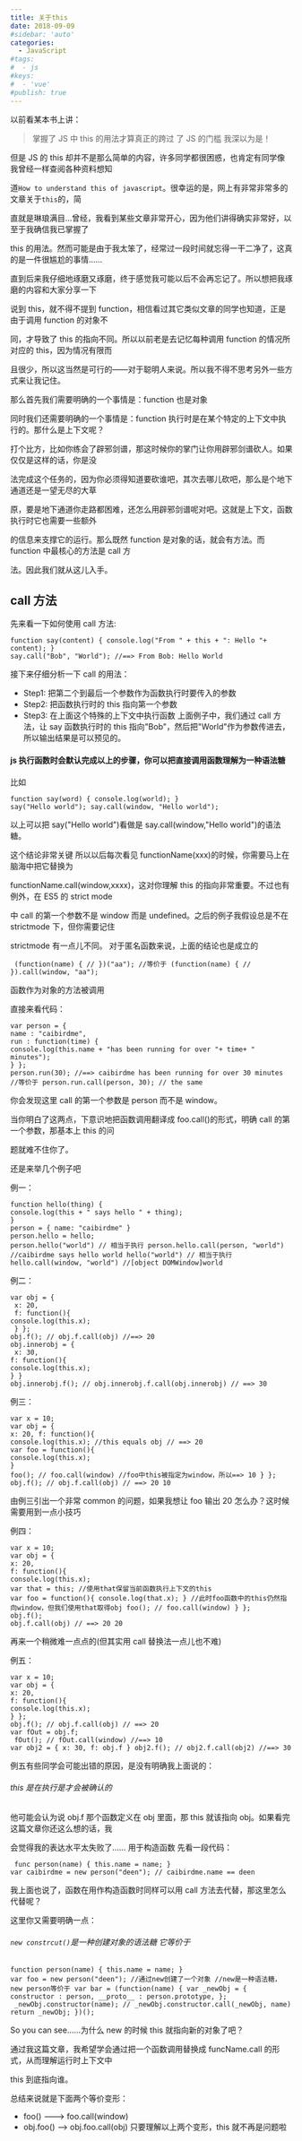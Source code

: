 ```yaml
---
title: 关于this
date: 2018-09-09
#sidebar: 'auto'
categories:
  - JavaScript
#tags:
#  - js
#keys:
#  - 'vue'
#publish: true
---
```


以前看某本书上讲：

> 掌握了 JS 中 this 的用法才算真正的跨过 了 JS 的门槛 我深以为是！

但是 JS 的 this 却并不是那么简单的内容，许多同学都很困惑，也肯定有同学像我曾经一样查阅各种资料想知

道`How to understand this of javascript`。很幸运的是，网上有非常非常多的文章关于`this`的，简

直就是琳琅满目…曾经，我看到某些文章非常开心，因为他们讲得确实非常好，以至于我确信我已掌握了

this 的用法。然而可能是由于我太笨了，经常过一段时间就忘得一干二净了，这真的是一件很尴尬的事情……

直到后来我仔细地琢磨又琢磨，终于感觉我可能以后不会再忘记了。所以想把我琢磨的内容和大家分享一下

说到 this，就不得不提到 function，相信看过其它类似文章的同学也知道，正是由于调用 function 的对象不

同，才导致了 this 的指向不同。所以以前老是去记忆每种调用 function 的情况所对应的 this，因为情况有限而

且很少，所以这当然是可行的——对于聪明人来说。所以我不得不思考另外一些方式来让我记住。

那么首先我们需要明确的一个事情是：function 也是对象

同时我们还需要明确的一个事情是：function 执行时是在某个特定的上下文中执行的。那什么是上下文呢？

打个比方，比如你练会了辟邪剑谱，那这时候你的掌门让你用辟邪剑谱砍人。如果仅仅是这样的话，你是没

法完成这个任务的，因为你必须得知道要砍谁吧，其次去哪儿砍吧，那么是个地下通道还是一望无尽的大草

原，要是地下通道你走路都困难，还怎么用辟邪剑谱呢对吧。这就是上下文，函数执行时它也需要一些额外

的信息来支撑它的运行。那么既然 function 是对象的话，就会有方法。而 function 中最核心的方法是 call 方

法。因此我们就从这儿入手。

## call 方法

先来看一下如何使用 call 方法:

```
function say(content) { console.log("From " + this + ": Hello "+ content); }
say.call("Bob", "World"); //==> From Bob: Hello World
```

接下来仔细分析一下 call 的用法：

- Step1: 把第二个到最后一个参数作为函数执行时要传入的参数
- Step2: 把函数执行时的 this 指向第一个参数
- Step3: 在上面这个特殊的上下文中执行函数
  上面例子中，我们通过 call 方法，让 say 函数执行时的 this 指向"Bob"，然后把"World"作为参数传进去，所以输出结果是可以预见的。

#### js 执行函数时会默认完成以上的步骤，你可以把直接调用函数理解为一种语法糖

比如

```
function say(word) { console.log(world); }
say("Hello world"); say.call(window, "Hello world");
```

以上可以把 say("Hello world")看做是 say.call(window,"Hello world")的语法糖。

这个结论非常关键 所以以后每次看见 functionName(xxx)的时候，你需要马上在脑海中把它替换为

functionName.call(window,xxxx)，这对你理解 this 的指向非常重要。不过也有例外，在 ES5 的 strict mode

中 call 的第一个参数不是 window 而是 undefined。之后的例子我假设总是不在 strictmode 下，但你需要记住

strictmode 有一点儿不同。 对于匿名函数来说，上面的结论也是成立的

```
 (function(name) { // })("aa"); //等价于 (function(name) { // }).call(window, "aa");
```

函数作为对象的方法被调用

直接来看代码：

```
var person = {
name : "caibirdme",
run : function(time) {
console.log(this.name + "has been running for over "+ time+ " minutes");
} };
person.run(30); //==> caibirdme has been running for over 30 minutes //等价于 person.run.call(person, 30); // the same
```

你会发现这里 call 的第一个参数是 person 而不是 window。

当你明白了这两点，下意识地把函数调用翻译成 foo.call()的形式，明确 call 的第一个参数，那基本上 this 的问

题就难不住你了。

还是来举几个例子吧

例一：

```
function hello(thing) {
console.log(this + " says hello " + thing);
}
person = { name: "caibirdme" }
person.hello = hello;
person.hello("world") // 相当于执行 person.hello.call(person, "world") //caibirdme says hello world hello("world") // 相当于执行 hello.call(window, "world") //[object DOMWindow]world
```

例二：

```
var obj = {
 x: 20,
 f: function(){
console.log(this.x);
 } };
obj.f(); // obj.f.call(obj) //==> 20
obj.innerobj = {
 x: 30,
f: function(){
console.log(this.x);
} }
obj.innerobj.f(); // obj.innerobj.f.call(obj.innerobj) // ==> 30
```

例三：

```
var x = 10;
var obj = {
x: 20, f: function(){
console.log(this.x); //this equals obj // ==> 20
var foo = function(){
console.log(this.x);
}
foo(); // foo.call(window) //foo中this被指定为window，所以==> 10 } }; obj.f(); // obj.f.call(obj) // ==> 20 10
```

由例三引出一个非常 common 的问题，如果我想让 foo 输出 20 怎么办？这时候需要用到一点小技巧

例四：

```
var x = 10;
var obj = {
x: 20,
f: function(){
console.log(this.x);
var that = this; //使用that保留当前函数执行上下文的this
var foo = function(){ console.log(that.x); } //此时foo函数中的this仍然指向window，但我们使用that取得obj foo(); // foo.call(window) } };
obj.f();
obj.f.call(obj) // ==> 20 20
```

再来一个稍微难一点点的(但其实用 call 替换法一点儿也不难)

例五：

```
var x = 10;
var obj = {
x: 20,
f: function(){
console.log(this.x);
} };
obj.f(); // obj.f.call(obj) // ==> 20
var fOut = obj.f;
 fOut(); // fOut.call(window) //==> 10
var obj2 = { x: 30, f: obj.f } obj2.f(); // obj2.f.call(obj2) //==> 30
```

例五有些同学会可能出错的原因，是没有明确我上面说的：

###### this 是在执行是才会被确认的

他可能会认为说 obj.f 那个函数定义在 obj 里面，那 this 就该指向 obj。如果看完这篇文章你还这么想的话，我

会觉得我的表达水平太失败了…… 用于构造函数 先看一段代码：

```
 func person(name) { this.name = name; }
var caibirdme = new person("deen"); // caibirdme.name == deen
```

我上面也说了，函数在用作构造函数时同样可以用 call 方法去代替，那这里怎么代替呢？

这里你又需要明确一点：

###### `new constrcut()`是一种创建对象的语法糖 它等价于

```
function person(name) { this.name = name; }
var foo = new person("deen"); //通过new创建了一个对象 //new是一种语法糖，new person等价于 var bar = (function(name) { var _newObj = { constructor : person, __proto__ : person.prototype, };
 _newObj.constructor(name); // _newObj.constructor.call(_newObj, name) return _newObj; })();
```

So you can see……为什么 new 的时候 this 就指向新的对象了吧？

通过我这篇文章，我希望学会通过把一个函数调用替换成 funcName.call 的形式，从而理解运行时上下文中

this 到底指向谁。

总结来说就是下面两个等价变形：

- foo() ---> foo.call(window)
- obj.foo() --> obj.foo.call(obj) 只要理解以上两个变形，this 就不再是问题啦
